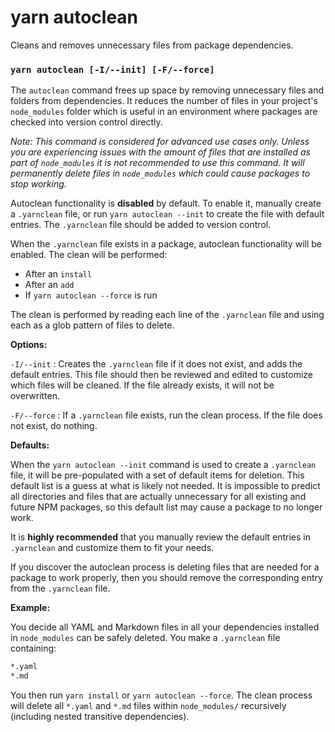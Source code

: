 # yarn autoclean

Cleans and removes unnecessary files from package dependencies.

### `yarn autoclean [-I/--init] [-F/--force]`

The `autoclean` command frees up space by removing unnecessary files and folders from dependencies. It reduces the number of files in your project's `node_modules` folder which is useful in an environment where packages are checked into version control directly.

_Note: This command is considered for advanced use cases only. Unless you are experiencing issues with the amount of files that are installed as part of `node_modules` it is not recommended to use this command. It will permanently delete files in `node_modules` which could cause packages to stop working._

Autoclean functionality is **disabled** by default. To enable it, manually create a `.yarnclean` file, or run `yarn autoclean --init` to create the file with default entries. The `.yarnclean` file should be added to version control.

When the `.yarnclean` file exists in a package, autoclean functionality will be enabled. The clean will be performed:

- After an `install`
- After an `add`
- If `yarn autoclean --force` is run

The clean is performed by reading each line of the `.yarnclean` file and using each as a glob pattern of files to delete.

**Options:**

`-I/--init` : Creates the `.yarnclean` file if it does not exist, and adds the default entries. This file should then be reviewed and edited to customize which files will be cleaned. If the file already exists, it will not be overwritten.

`-F/--force` : If a `.yarnclean` file exists, run the clean process. If the file does not exist, do nothing.

**Defaults:**

When the `yarn autoclean --init` command is used to create a `.yarnclean` file, it will be pre-populated with a set of default items
for deletion. This default list is a guess at what is likely not needed. It is impossible to predict all directories and files that
are actually unnecessary for all existing and future NPM packages, so this default list may cause a package to no longer work.

It is **highly recommended** that you manually review the default entries in `.yarnclean` and customize them to fit your needs.

If you discover the autoclean process is deleting files that are needed for a package to work properly, then you should remove the
corresponding entry from the `.yarnclean` file.

**Example:**

You decide all YAML and Markdown files in all your dependencies installed in `node_modules` can be safely deleted. You make a `.yarnclean` file containing:

```txt
*.yaml
*.md
```

You then run `yarn install` or `yarn autoclean --force`. The clean process will delete all `*.yaml` and `*.md` files within `node_modules/` recursively (including nested transitive dependencies).
